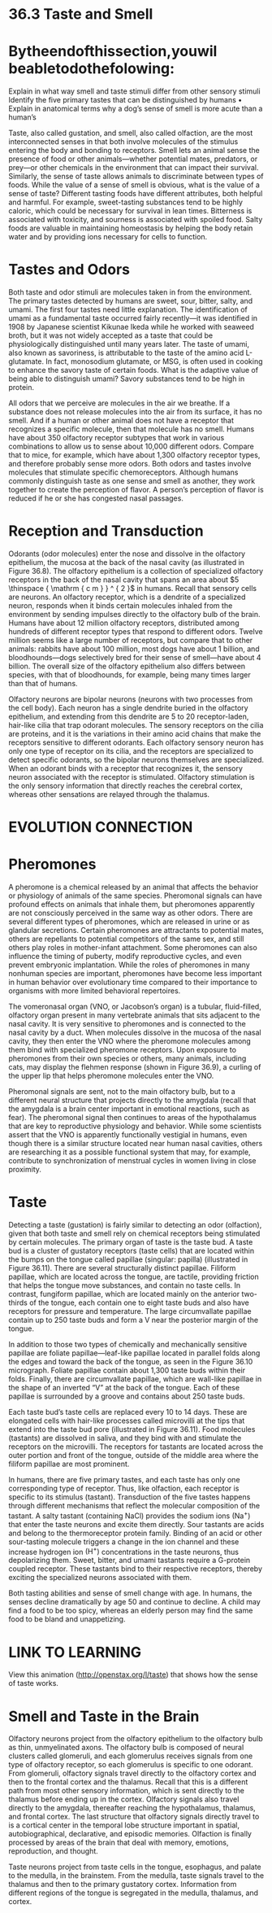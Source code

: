 # 36.3 Taste and Smell

# Bytheendofthissection,youwil beabletodothefolowing:

Explain in what way smell and taste stimuli differ from other sensory stimuli Identify the five primary tastes that can be distinguished by humans • Explain in anatomical terms why a dog’s sense of smell is more acute than a human’s

Taste, also called gustation, and smell, also called olfaction, are the most interconnected senses in that both involve molecules of the stimulus entering the body and bonding to receptors. Smell lets an animal sense the presence of food or other animals—whether potential mates, predators, or prey—or other chemicals in the environment that can impact their survival. Similarly, the sense of taste allows animals to discriminate between types of foods. While the value of a sense of smell is obvious, what is the value of a sense of taste? Different tasting foods have different attributes, both helpful and harmful. For example, sweet-tasting substances tend to be highly caloric, which could be necessary for survival in lean times. Bitterness is associated with toxicity, and sourness is associated with spoiled food. Salty foods are valuable in maintaining homeostasis by helping the body retain water and by providing ions necessary for cells to function.



# Tastes and Odors

Both taste and odor stimuli are molecules taken in from the environment. The primary tastes detected by humans are sweet, sour, bitter, salty, and umami. The first four tastes need little explanation. The identification of umami as a fundamental taste occurred fairly recently—it was identified in 1908 by Japanese scientist Kikunae Ikeda while he worked with seaweed broth, but it was not widely accepted as a taste that could be physiologically distinguished until many years later. The taste of umami, also known as savoriness, is attributable to the taste of the amino acid L-glutamate. In fact, monosodium glutamate, or MSG, is often used in cooking to enhance the savory taste of certain foods. What is the adaptive value of being able to distinguish umami? Savory substances tend to be high in protein.

All odors that we perceive are molecules in the air we breathe. If a substance does not release molecules into the air from its surface, it has no smell. And if a human or other animal does not have a receptor that recognizes a specific molecule, then that molecule has no smell. Humans have about 350 olfactory receptor subtypes that work in various combinations to allow us to sense about 10,000 different odors. Compare that to mice, for example, which have about 1,300 olfactory receptor types, and therefore probably sense more odors. Both odors and tastes involve molecules that stimulate specific chemoreceptors. Although humans commonly distinguish taste as one sense and smell as another, they work together to create the perception of flavor. A person’s perception of flavor is reduced if he or she has congested nasal passages.

# Reception and Transduction

Odorants (odor molecules) enter the nose and dissolve in the olfactory epithelium, the mucosa at the back of the nasal cavity (as illustrated in Figure 36.8). The olfactory epithelium is a collection of specialized olfactory receptors in the back of the nasal cavity that spans an area about $5 \thinspace { \mathrm { c m } } ^ { 2 }$ in humans. Recall that sensory cells are neurons. An olfactory receptor, which is a dendrite of a specialized neuron, responds when it binds certain molecules inhaled from the environment by sending impulses directly to the olfactory bulb of the brain. Humans have about 12 million olfactory receptors, distributed among hundreds of different receptor types that respond to different odors. Twelve million seems like a large number of receptors, but compare that to other animals: rabbits have about 100 million, most dogs have about 1 billion, and bloodhounds—dogs selectively bred for their sense of smell—have about 4 billion. The overall size of the olfactory epithelium also differs between species, with that of bloodhounds, for example, being many times larger than that of humans.

Olfactory neurons are bipolar neurons (neurons with two processes from the cell body). Each neuron has a single dendrite buried in the olfactory epithelium, and extending from this dendrite are 5 to 20 receptor-laden, hair-like cilia that trap odorant molecules. The sensory receptors on the cilia are proteins, and it is the variations in their amino acid chains that make the receptors sensitive to different odorants. Each olfactory sensory neuron has only one type of receptor on its cilia, and the receptors are specialized to detect specific odorants, so the bipolar neurons themselves are specialized. When an odorant binds with a receptor that recognizes it, the sensory neuron associated with the receptor is stimulated. Olfactory stimulation is the only sensory information that directly reaches the cerebral cortex, whereas other sensations are relayed through the thalamus.

# EVOLUTION CONNECTION

# Pheromones

A pheromone is a chemical released by an animal that affects the behavior or physiology of animals of the same species. Pheromonal signals can have profound effects on animals that inhale them, but pheromones apparently are not consciously perceived in the same way as other odors. There are several different types of pheromones, which are released in urine or as glandular secretions. Certain pheromones are attractants to potential mates, others are repellants to potential competitors of the same sex, and still others play roles in mother-infant attachment. Some pheromones can also influence the timing of puberty, modify reproductive cycles, and even prevent embryonic implantation. While the roles of pheromones in many nonhuman species are important, pheromones have become less important in human behavior over evolutionary time compared to their importance to organisms with more limited behavioral repertoires.

The vomeronasal organ (VNO, or Jacobson’s organ) is a tubular, fluid-filled, olfactory organ present in many vertebrate animals that sits adjacent to the nasal cavity. It is very sensitive to pheromones and is connected to the nasal cavity by a duct. When molecules dissolve in the mucosa of the nasal cavity, they then enter the VNO where the pheromone molecules among them bind with specialized pheromone receptors. Upon exposure to pheromones from their own species or others, many animals, including cats, may display the flehmen response (shown in Figure 36.9), a curling of the upper lip that helps pheromone molecules enter the VNO.

Pheromonal signals are sent, not to the main olfactory bulb, but to a different neural structure that projects directly to the amygdala (recall that the amygdala is a brain center important in emotional reactions, such as fear). The pheromonal signal then continues to areas of the hypothalamus that are key to reproductive physiology and behavior. While some scientists assert that the VNO is apparently functionally vestigial in humans, even though there is a similar structure located near human nasal cavities, others are researching it as a possible functional system that may, for example, contribute to synchronization of menstrual cycles in women living in close proximity.

# Taste

Detecting a taste (gustation) is fairly similar to detecting an odor (olfaction), given that both taste and smell rely on chemical receptors being stimulated by certain molecules. The primary organ of taste is the taste bud. A taste bud is a cluster of gustatory receptors (taste cells) that are located within the bumps on the tongue called papillae (singular: papilla) (illustrated in Figure 36.11). There are several structurally distinct papillae. Filiform papillae, which are located across the tongue, are tactile, providing friction that helps the tongue move substances, and contain no taste cells. In contrast, fungiform papillae, which are located mainly on the anterior two-thirds of the tongue, each contain one to eight taste buds and also have receptors for pressure and temperature. The large circumvallate papillae contain up to 250 taste buds and form a V near the posterior margin of the tongue.

In addition to those two types of chemically and mechanically sensitive papillae are foliate papillae—leaf-like papillae located in parallel folds along the edges and toward the back of the tongue, as seen in the Figure 36.10 micrograph. Foliate papillae contain about 1,300 taste buds within their folds. Finally, there are circumvallate papillae, which are wall-like papillae in the shape of an inverted “V” at the back of the tongue. Each of these papillae is surrounded by a groove and contains about 250 taste buds.

Each taste bud’s taste cells are replaced every 10 to 14 days. These are elongated cells with hair-like processes called microvilli at the tips that extend into the taste bud pore (illustrated in Figure 36.11). Food molecules (tastants) are dissolved in saliva, and they bind with and stimulate the receptors on the microvilli. The receptors for tastants are located across the outer portion and front of the tongue, outside of the middle area where the filiform papillae are most prominent.

In humans, there are five primary tastes, and each taste has only one corresponding type of receptor. Thus, like olfaction, each receptor is specific to its stimulus (tastant). Transduction of the five tastes happens through different mechanisms that reflect the molecular composition of the tastant. A salty tastant (containing NaCl) provides the sodium ions $( \mathsf { N a } ^ { + } )$ that enter the taste neurons and excite them directly. Sour tastants are acids and belong to the thermoreceptor protein family. Binding of an acid or other sour-tasting molecule triggers a change in the ion channel and these increase hydrogen ion $\mathrm { ( H ^ { + } ) }$ concentrations in the taste neurons, thus depolarizing them. Sweet, bitter, and umami tastants require a G-protein coupled receptor. These tastants bind to their respective receptors, thereby exciting the specialized neurons associated with them.

Both tasting abilities and sense of smell change with age. In humans, the senses decline dramatically by age 50 and continue to decline. A child may find a food to be too spicy, whereas an elderly person may find the same food to be bland and unappetizing.

# LINK TO LEARNING

View this animation (http://openstax.org/l/taste) that shows how the sense of taste works.

# Smell and Taste in the Brain

Olfactory neurons project from the olfactory epithelium to the olfactory bulb as thin, unmyelinated axons. The olfactory bulb is composed of neural clusters called glomeruli, and each glomerulus receives signals from one type of olfactory receptor, so each glomerulus is specific to one odorant. From glomeruli, olfactory signals travel directly to the olfactory cortex and then to the frontal cortex and the thalamus. Recall that this is a different path from most other sensory information, which is sent directly to the thalamus before ending up in the cortex. Olfactory signals also travel directly to the amygdala, thereafter reaching the hypothalamus, thalamus, and frontal cortex. The last structure that olfactory signals directly travel to is a cortical center in the temporal lobe structure important in spatial, autobiographical, declarative, and episodic memories. Olfaction is finally processed by areas of the brain that deal with memory, emotions, reproduction, and thought.



Taste neurons project from taste cells in the tongue, esophagus, and palate to the medulla, in the brainstem. From the medulla, taste signals travel to the thalamus and then to the primary gustatory cortex. Information from different regions of the tongue is segregated in the medulla, thalamus, and cortex.